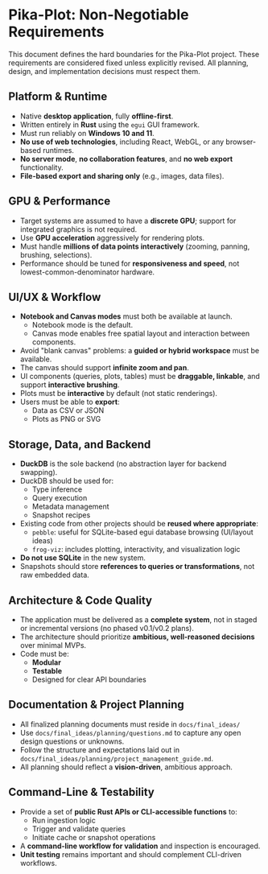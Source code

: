 # Pika-Plot: Non-Negotiable Requirements

This document defines the hard boundaries for the Pika-Plot project. These requirements are considered fixed unless explicitly revised. All planning, design, and implementation decisions must respect them.

## Platform & Runtime

- Native **desktop application**, fully **offline-first**.
- Written entirely in **Rust** using the `egui` GUI framework.
- Must run reliably on **Windows 10 and 11**.
- **No use of web technologies**, including React, WebGL, or any browser-based runtimes.
- **No server mode**, **no collaboration features**, and **no web export** functionality.
- **File-based export and sharing only** (e.g., images, data files).

## GPU & Performance

- Target systems are assumed to have a **discrete GPU**; support for integrated graphics is not required.
- Use **GPU acceleration** aggressively for rendering plots.
- Must handle **millions of data points interactively** (zooming, panning, brushing, selections).
- Performance should be tuned for **responsiveness and speed**, not lowest-common-denominator hardware.

## UI/UX & Workflow

- **Notebook and Canvas modes** must both be available at launch.
  - Notebook mode is the default.
  - Canvas mode enables free spatial layout and interaction between components.
- Avoid "blank canvas" problems: a **guided or hybrid workspace** must be available.
- The canvas should support **infinite zoom and pan**.
- UI components (queries, plots, tables) must be **draggable, linkable**, and support **interactive brushing**.
- Plots must be **interactive** by default (not static renderings).
- Users must be able to **export**:
  - Data as CSV or JSON
  - Plots as PNG or SVG

## Storage, Data, and Backend

- **DuckDB** is the sole backend (no abstraction layer for backend swapping).
- DuckDB should be used for:
  - Type inference
  - Query execution
  - Metadata management
  - Snapshot recipes
- Existing code from other projects should be **reused where appropriate**:
  - `pebble`: useful for SQLite-based egui database browsing (UI/layout ideas)
  - `frog-viz`: includes plotting, interactivity, and visualization logic
- **Do not use SQLite** in the new system.
- Snapshots should store **references to queries or transformations**, not raw embedded data.

## Architecture & Code Quality

- The application must be delivered as a **complete system**, not in staged or incremental versions (no phased v0.1/v0.2 plans).
- The architecture should prioritize **ambitious, well-reasoned decisions** over minimal MVPs.
- Code must be:
  - **Modular**
  - **Testable**
  - Designed for clear API boundaries

## Documentation & Project Planning

- All finalized planning documents must reside in `docs/final_ideas/`
- Use `docs/final_ideas/planning/questions.md` to capture any open design questions or unknowns.
- Follow the structure and expectations laid out in `docs/final_ideas/planning/project_management_guide.md`.
- All planning should reflect a **vision-driven**, ambitious approach.

## Command-Line & Testability

- Provide a set of **public Rust APIs or CLI-accessible functions** to:
  - Run ingestion logic
  - Trigger and validate queries
  - Initiate cache or snapshot operations
- A **command-line workflow for validation** and inspection is encouraged.
- **Unit testing** remains important and should complement CLI-driven workflows. 